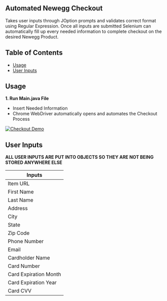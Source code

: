 ﻿## Automated Newegg Checkout

Takes user inputs through JOption prompts and validates correct format using Regular Expression. Once all inputs are submitted Selenium can automatically fill up every needed information to complete checkout on the desired Newegg Product.

## Table of Contents

- [Usage](#usage)
- [User Inputs](#user-inputs)

## Usage

**1. Run Main.java File**
- Insert Needed Information
- Chrome WebDriver automatically opens and automates the Checkout Process

[![Checkout Demo](https://img.youtube.com/vi/2U9BnRntcYs/0.jpg)](https://youtu.be/2U9BnRntcYs)

## User Inputs
**ALL USER INPUTS ARE PUT INTO OBJECTS SO THEY ARE NOT BEING STORED ANYWHERE ELSE**

| Inputs    |
|---------|
| Item URL |
| First Name |
| Last Name  |
| Address | 
| City | 
| State |
| Zip Code |
| Phone Number |
| Email |
| Cardholder Name |
| Card Number |
| Card Expiration Month |
| Card Expiration Year |
| Card CVV |